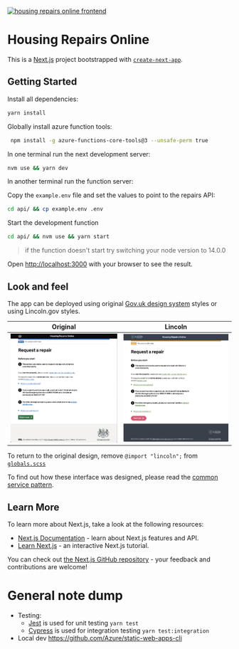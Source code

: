 [![housing repairs online frontend ](https://img.shields.io/endpoint?url=https://dashboard.cypress.io/badge/simple/1ezhh2/add-summary&style=flat-square&logo=cypress)](https://dashboard.cypress.io/projects/1ezhh2/runs)
# Housing Repairs Online

This is a [Next.js](https://nextjs.org/) project bootstrapped with [`create-next-app`](https://github.com/vercel/next.js/tree/canary/packages/create-next-app).

## Getting Started

Install all dependencies:

```bash
yarn install
```

Globally install azure function tools:

```bash
 npm install -g azure-functions-core-tools@3 --unsafe-perm true
 ```
In one terminal run the next development server:

```bash
nvm use && yarn dev
```
In another terminal run the function server:

Copy the `example.env` file and set the values to point to the repairs API:

```bash
cd api/ && cp example.env .env
```

Start the development function

```bash
cd api/ && nvm use && yarn start
```
> if the function doesn't start try switching your node version to 14.0.0 

Open [http://localhost:3000](http://localhost:3000) with your browser to see the result.

## Look and feel
The app can be deployed using original 
[Gov.uk design system](https://design-system.service.gov.uk/get-started/)
styles or using Lincoln.gov styles.

| Original | Lincoln |
| ---- | ---- |
| ![Original](docs/original.png) | ![Lincoln](docs/lincoln.png) |

To return to the original design, remove `@import "lincoln";` from
[`globals.scss`](https://github.com/City-of-Lincoln-Council/housing-repairs-online-frontend/blob/f088657699c0b9617a8929329fe77004b98eaa72/styles/globals.scss#L3)

To find out how these interface was designed, please read the [common service pattern](https://github.com/City-of-Lincoln-Council/housing-repairs-online-frontend/blob/main/Common%20service%20patern.pdf).

## Learn More

To learn more about Next.js, take a look at the following resources:

- [Next.js Documentation](https://nextjs.org/docs) - learn about Next.js features and API.
- [Learn Next.js](https://nextjs.org/learn) - an interactive Next.js tutorial.

You can check out [the Next.js GitHub repository](https://github.com/vercel/next.js/) - your feedback and contributions are welcome!

# General note dump

- Testing:
  - [Jest](https://jestjs.io/docs/getting-started) is used for unit testing `yarn test`
  - [Cypress](https://docs.cypress.io/) is used for integration testing `yarn test:integration`
- Local dev
  https://github.com/Azure/static-web-apps-cli
